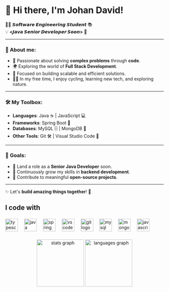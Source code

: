 # 👋 Hi there, I'm Johan David!  

👨‍💻 **𝙎𝙤𝙛𝙩𝙬𝙖𝙧𝙚 𝙀𝙣𝙜𝙞𝙣𝙚𝙚𝙧𝙞𝙣𝙜 𝙎𝙩𝙪𝙙𝙚𝙣𝙩** 📚  
💡 **<𝙅𝙖𝙫𝙖 𝙎𝙚𝙣𝙞𝙤𝙧 𝘿𝙚𝙫𝙚𝙡𝙤𝙥𝙚𝙧 𝙎𝙤𝙤𝙣>** 🚀  

---

### 🌟 **About me:**

- 🔧 Passionate about solving **complex problems** through **code**.
- 🌍 Exploring the world of **Full Stack Development**.
- 🎯 Focused on building scalable and efficient solutions.
- 🚴‍♂️ In my free time, I enjoy cycling, learning new tech, and exploring nature.

---

### 🛠️ **My Toolbox:**

- **Languages**: Java ☕ | JavaScript 💻   
- **Frameworks**: Spring Boot 🌱  
- **Databases**: MySQL 🗄️ | MongoDB 🍃  
- **Other Tools**: Git 🛠️ | Visual Studio Code 📘
  
---

### 🎯 **Goals:**

- 💼 Land a role as a **Senior Java Developer** soon.
- 🌱 Continuously grow my skills in **backend development**.
- 🚀 Contribute to meaningful **open-source projects**.

---

✨ Let's **build amazing things together**! 🚀

<h2 align="left">I code with</h2>

###

<div align="left">
  <img src="https://cdn.jsdelivr.net/gh/devicons/devicon/icons/typescript/typescript-original.svg" height="40" alt="typescript logo"  />
  <img width="12" />
  <img src="https://cdn.jsdelivr.net/gh/devicons/devicon/icons/java/java-original.svg" height="40" alt="java logo"  />
  <img width="12" />
  <img src="https://cdn.jsdelivr.net/gh/devicons/devicon/icons/spring/spring-original.svg" height="40" alt="spring logo"  />
  <img width="12" />
  <img src="https://cdn.jsdelivr.net/gh/devicons/devicon/icons/vscode/vscode-original.svg" height="40" alt="vscode logo"  />
  <img width="12" />
  <img src="https://cdn.jsdelivr.net/gh/devicons/devicon/icons/git/git-original.svg" height="40" alt="git logo"  />
  <img width="12" />
  <img src="https://cdn.jsdelivr.net/gh/devicons/devicon/icons/mysql/mysql-original.svg" height="40" alt="mysql logo"  />
  <img width="12" />
  <img src="https://cdn.jsdelivr.net/gh/devicons/devicon/icons/mongodb/mongodb-original.svg" height="40" alt="mongodb logo"  />
  <img width="12" />
  <img src="https://cdn.jsdelivr.net/gh/devicons/devicon/icons/javascript/javascript-original.svg" height="40" alt="javascript logo"  />
</div>

###

<div align="center">
  <img src="https://github-readme-stats.vercel.app/api?username=JohanSoftware&hide_title=false&hide_rank=false&show_icons=true&include_all_commits=true&count_private=true&disable_animations=false&theme=dracula&locale=en&hide_border=false&order=1" height="150" alt="stats graph"  />
  <img src="https://github-readme-stats.vercel.app/api/top-langs?username=JohanSoftware&locale=en&hide_title=false&layout=compact&card_width=320&langs_count=5&theme=dracula&hide_border=false&order=2" height="150" alt="languages graph"  />
</div>

###


